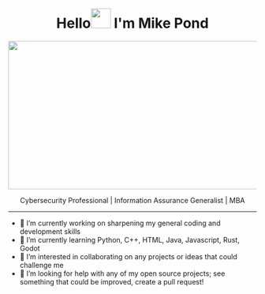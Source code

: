 <h1 align="center">Hello<img src="https://media.giphy.com/media/hvRJCLFzcasrR4ia7z/giphy.gif" width="40"> I'm Mike Pond</h1>
<p align="center"><img src="https://media.giphy.com/media/dWesBcTLavkZuG35MI/giphy.gif" width="600" height="300"  /></p>
<p align="center">Cybersecurity Professional | Information Assurance Generalist | MBA</p>
  
---

- 🔭 I’m currently working on sharpening my general coding and development skills
- 🌱 I’m currently learning Python, C++, HTML, Java, Javascript, Rust, Godot
- 👯 I’m interested in collaborating on any projects or ideas that could challenge me
- 🤔 I’m looking for help with any of my open source projects; see something that could be improved, create a pull request!
